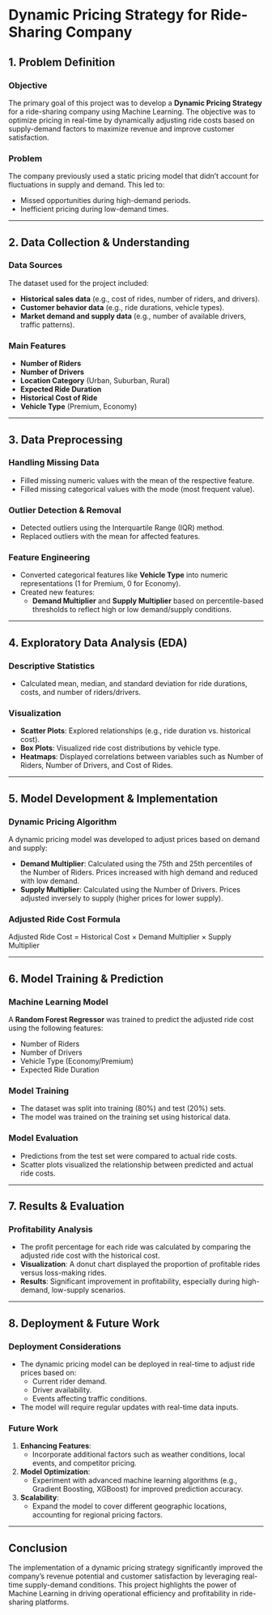 # Dynamic Pricing Strategy for Ride-Sharing Company

## 1. Problem Definition

### Objective
The primary goal of this project was to develop a **Dynamic Pricing Strategy** for a ride-sharing company using Machine Learning. The objective was to optimize pricing in real-time by dynamically adjusting ride costs based on supply-demand factors to maximize revenue and improve customer satisfaction.

### Problem
The company previously used a static pricing model that didn’t account for fluctuations in supply and demand. This led to:
- Missed opportunities during high-demand periods.
- Inefficient pricing during low-demand times.

---

## 2. Data Collection & Understanding

### Data Sources
The dataset used for the project included:
- **Historical sales data** (e.g., cost of rides, number of riders, and drivers).
- **Customer behavior data** (e.g., ride durations, vehicle types).
- **Market demand and supply data** (e.g., number of available drivers, traffic patterns).

### Main Features
- **Number of Riders**
- **Number of Drivers**
- **Location Category** (Urban, Suburban, Rural)
- **Expected Ride Duration**
- **Historical Cost of Ride**
- **Vehicle Type** (Premium, Economy)

---

## 3. Data Preprocessing

### Handling Missing Data
- Filled missing numeric values with the mean of the respective feature.
- Filled missing categorical values with the mode (most frequent value).

### Outlier Detection & Removal
- Detected outliers using the Interquartile Range (IQR) method.
- Replaced outliers with the mean for affected features.

### Feature Engineering
- Converted categorical features like **Vehicle Type** into numeric representations (1 for Premium, 0 for Economy).
- Created new features:
  - **Demand Multiplier** and **Supply Multiplier** based on percentile-based thresholds to reflect high or low demand/supply conditions.

---

## 4. Exploratory Data Analysis (EDA)

### Descriptive Statistics
- Calculated mean, median, and standard deviation for ride durations, costs, and number of riders/drivers.

### Visualization
- **Scatter Plots**: Explored relationships (e.g., ride duration vs. historical cost).
- **Box Plots**: Visualized ride cost distributions by vehicle type.
- **Heatmaps**: Displayed correlations between variables such as Number of Riders, Number of Drivers, and Cost of Rides.

---

## 5. Model Development & Implementation

### Dynamic Pricing Algorithm
A dynamic pricing model was developed to adjust prices based on demand and supply:
- **Demand Multiplier**: Calculated using the 75th and 25th percentiles of the Number of Riders. Prices increased with high demand and reduced with low demand.
- **Supply Multiplier**: Calculated using the Number of Drivers. Prices adjusted inversely to supply (higher prices for lower supply).

### Adjusted Ride Cost Formula
Adjusted Ride Cost = Historical Cost × Demand Multiplier × Supply Multiplier

---

## 6. Model Training & Prediction

### Machine Learning Model
A **Random Forest Regressor** was trained to predict the adjusted ride cost using the following features:
- Number of Riders
- Number of Drivers
- Vehicle Type (Economy/Premium)
- Expected Ride Duration

### Model Training
- The dataset was split into training (80%) and test (20%) sets.
- The model was trained on the training set using historical data.

### Model Evaluation
- Predictions from the test set were compared to actual ride costs.
- Scatter plots visualized the relationship between predicted and actual ride costs.

---

## 7. Results & Evaluation

### Profitability Analysis
- The profit percentage for each ride was calculated by comparing the adjusted ride cost with the historical cost.
- **Visualization**: A donut chart displayed the proportion of profitable rides versus loss-making rides.
- **Results**: Significant improvement in profitability, especially during high-demand, low-supply scenarios.

---

## 8. Deployment & Future Work

### Deployment Considerations
- The dynamic pricing model can be deployed in real-time to adjust ride prices based on:
  - Current rider demand.
  - Driver availability.
  - Events affecting traffic conditions.
- The model will require regular updates with real-time data inputs.

### Future Work
1. **Enhancing Features**:
   - Incorporate additional factors such as weather conditions, local events, and competitor pricing.
2. **Model Optimization**:
   - Experiment with advanced machine learning algorithms (e.g., Gradient Boosting, XGBoost) for improved prediction accuracy.
3. **Scalability**:
   - Expand the model to cover different geographic locations, accounting for regional pricing factors.

---

## Conclusion
The implementation of a dynamic pricing strategy significantly improved the company’s revenue potential and customer satisfaction by leveraging real-time supply-demand conditions. This project highlights the power of Machine Learning in driving operational efficiency and profitability in ride-sharing platforms.
